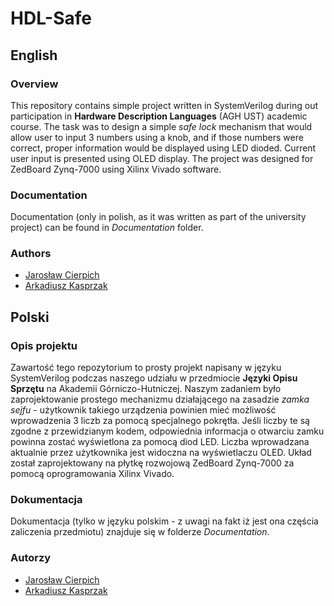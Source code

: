 # HDL-Safe

## English

### Overview
This repository contains simple project written in SystemVerilog during out participation in **Hardware Description Languages** (AGH UST) academic course. The task was to design a simple *safe lock* mechanism that would allow user to input 3 numbers using a knob, and if those numbers were correct, proper information would be displayed using LED dioded. Current user input is presented using OLED display. The project was designed for ZedBoard Zynq-7000 using Xilinx Vivado software.

### Documentation
Documentation (only in polish, as it was written as part of the university project) can be found in *Documentation* folder.

### Authors
 * [Jarosław Cierpich](https://github.com/Loniowsky)
 * [Arkadiusz Kasprzak](https://github.com/arokasprz100)

## Polski

### Opis projektu
Zawartość tego repozytorium to prosty projekt napisany w języku SystemVerilog podczas naszego udziału w przedmiocie **Języki Opisu Sprzętu** na Akademii Górniczo-Hutniczej. Naszym zadaniem było zaprojektowanie prostego mechanizmu działającego na zasadzie *zamka sejfu* - użytkownik takiego urządzenia powinien mieć możliwość wprowadzenia 3 liczb za pomocą specjalnego pokrętła. Jeśli liczby te są zgodne z przewidzianym kodem, odpowiednia informacja o otwarciu zamku powinna zostać wyświetlona za pomocą diod LED. Liczba wprowadzana aktualnie przez użytkownika jest widoczna na wyświetlaczu OLED. Układ został zaprojektowany na płytkę rozwojową ZedBoard Zynq-7000 za pomocą oprogramowania Xilinx Vivado.

### Dokumentacja
Dokumentacja (tylko w języku polskim - z uwagi na fakt iż jest ona częścia zaliczenia przedmiotu) znajduje się w folderze *Documentation*.

### Autorzy
 * [Jarosław Cierpich](https://github.com/Loniowsky)
 * [Arkadiusz Kasprzak](https://github.com/arokasprz100)